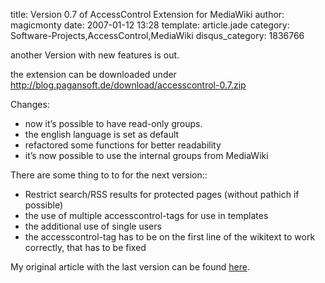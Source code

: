 title: Version 0.7 of AccessControl Extension for MediaWiki
author: magicmonty
date: 2007-01-12 13:28
template: article.jade
category: Software-Projects,AccessControl,MediaWiki
disqus_category: 1836766

another Version with new features is out.

the extension can be downloaded under http://blog.pagansoft.de/download/accesscontrol-0.7.zip

<span class="more"></span>

Changes:

* now it’s possible to have read-only groups.
* the english language is set as default
* refactored some functions for better readability
* it’s now possible to use the internal groups from MediaWiki

There are some thing to to for the next version::

* Restrict search/RSS results for protected pages (without pathich if possible)
* the use of multiple accesscontrol-tags for use in templates
* the additional use of single users
* the accesscontrol-tag has to be on the first line of the wikitext to work correctly, that has to be fixed

My original article with the last version can be found [here](http://blog.pagansoft.de/articles/seitenbasierte-gruppen-zugriffskontrolle-fuer-mediawiki).